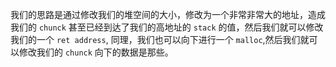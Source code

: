 我们的思路是通过修改我们的堆空间的大小，修改为一个非常非常大的地址，造成我们的 `chunck` 甚至已经到达了我们的高地址的 `stack` 的值，然后我们就可以修改我们的一个 `ret address`,
同理，我们也可以向下进行一个 `malloc`,然后我们就可以修改我们的 `chunck` 向下的数据是那些。